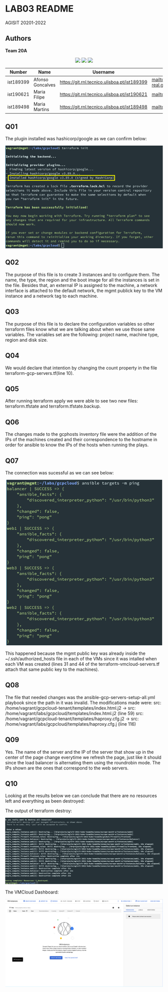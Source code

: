 # LAB03 README

AGISIT 20201-2022

## Authors

[//]: # (fill the following line with the Group Identifier, for example 03A or 12T, and then delete THIS line)
**Team 20A**

[//]: # (use photos of team members 150px height, square; and then delete THIS line)
<p align=center>
    <img src="ist189399.png">
    <img src="ist190621.png">
    <img src="ist189498.png">
</p>


[//]: # (fill the following table with identifiers of each team member; and then delete THIS line)

| Number | Name              | Username                                     | Email                               |
| -------|-------------------|----------------------------------------------| ------------------------------------|
| ist189399 | Afonso Goncalves | <https://git.rnl.tecnico.ulisboa.pt/ist189399> | <mailto:afonso.corte-real.goncalves@tecnico.ulisboa.pt> |
| ist190621 | Maria Filipe | <https://git.rnl.tecnico.ulisboa.pt/ist190621> | <mailto:maria.j.d.c.filipe@tecnico.ulisboa.pt> |
| ist189498 | Maria Martins | <https://git.rnl.tecnico.ulisboa.pt/ist189498> | <mailto:maria.d.martins@tecnico.ulisboa.pt> |

## Q01
The plugin installed was hashicorp/google as we can confirm below:
<p align=center>
    <img src="6.png">
</p>


## Q02
The purpose of this file is to create 3 instances and to configure them.
The name, the type, the region and the boot image for all the instances is set in the file. Besides that, an external IP is assigned to the machine, a network interface is attached to the default network, the mgmt publick key to the VM instance and a network tag to each machine.

## Q03
The purpose of this file is to declare the configuration variables so other terraform files know what we are talking about when we use those same variables.
The variables set are the following: project name, machine type, region and disk size.


## Q04
We would declare that intention by changing the count property in the file terraform-gcp-servers.tf(line 10).

## Q05
After running terraform apply we were able to see two new files: terraform.tfstate and terraform.tfstate.backup.

## Q06
The changes made to the gcphosts inventory file were the addition of the IPs of the machines created and their correspondence to the hostname in order for ansible to know the IPs of the hosts when running the plays.


## Q07
The connection was sucessful as we can see below:
<p align=center>
    <img src="9.png">
</p>

This happened because the mgmt public key was already inside the ~/.ssh/authorized_hosts file in each of the VMs since it was intalled when each VM was created (lines 31 and 44 of the terraform-vmcloud-servers.tf attach that same public key to the machines).

## Q08
The file that needed changes was the ansible-gcp-servers-setup-all.yml playbook since the path in it was invalid. The modifications made were:
src: /home/vagrant/gcpcloud-tenant/templates/index.html.j2 -> src: /home/vagrant/labs/gcpcloud/templates/index.html.j2 (line 59)
src: /home/vagrant/gcpcloud-tenant/templates/haproxy.cfg.j2 -> src: /home/vagrant/labs/gcpcloud/templates/haproxy.cfg.j (line 116)

## Q09
Yes. The name of the server and the IP of the server that show up in the center of the page change everytime we refresh the page, just like it should since the load balancer is alternating them using the roundrobin mode.
The IPs shown are the ones that correspond to the web servers.

## Q10
Looking at the results below we can conclude that there are no resources left and everything as been destroyed:

The output of terraform destroy:

<p align=center>
    <img src="7.png">
</p>


The VMCloud Dashboard:

<p align=center>
    <img src="8.png">
</p>